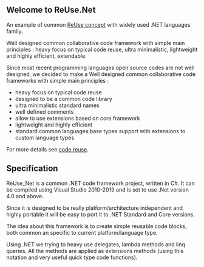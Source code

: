 ## Welcome to ReUse.Net


An example of common [ReUse concept](https://github.com/SolutionsManagerIt/ReUse) with widely used .NET languages family.

Well designed common collaborative code framework with simple main principles : heavy focus on typical code reuse, ultra minimalistic, lightweight and highly efficient, extendable.

Since most recent programming languages open source codes are not well designed, we decided to make a Well designed common collaborative code frameworks with simple main principles :

- heavy focus on typical code reuse
- designed to be a common code library
- ultra minimalistic standard names
- well defined comments
- allow to use extensions based on core framework
- lightweight and highly efficient
- standard common languages base types support with extensions to custom language types


For more details see [code reuse](https://pizza-soft.ru/2019/11/04/codereuse/).


## Specification

ReUse_Net is a common .NET code framework project, written in C#. It can be compiled using Visual Studio 2010-2019 and is set to use .Net version 4.0 and above.

Since it is designed to be really platform/architecture independent and highly portable it will be easy to port it to .NET Standard and Core versions.

The idea about this framework is to create simple reusable code blocks, both common an specific to current platform/language type.

Using .NET we trying to heavy use delegates, lambda methods and linq queries. All the methods are applied as extensions methods (using this notation and very useful quick type code functions).
